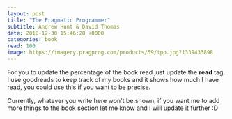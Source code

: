 ```yaml
---
layout: post
title: "The Pragmatic Programmer"
subtitle: Andrew Hunt & David Thomas
date: 2018-12-30 15:46:28 +0000
categories: book
read: 100
image: https://imagery.pragprog.com/products/59/tpp.jpg?1339433898
---
```


For you to update the percentage of the book read just update the **read** tag, I use goodreads to keep track of my books and it shows how much I have read, you could use this if you want to be precise.

Currently, whatever you write here won't be shown, if you want me to add more things to the book section let me know and I will update it further :D

